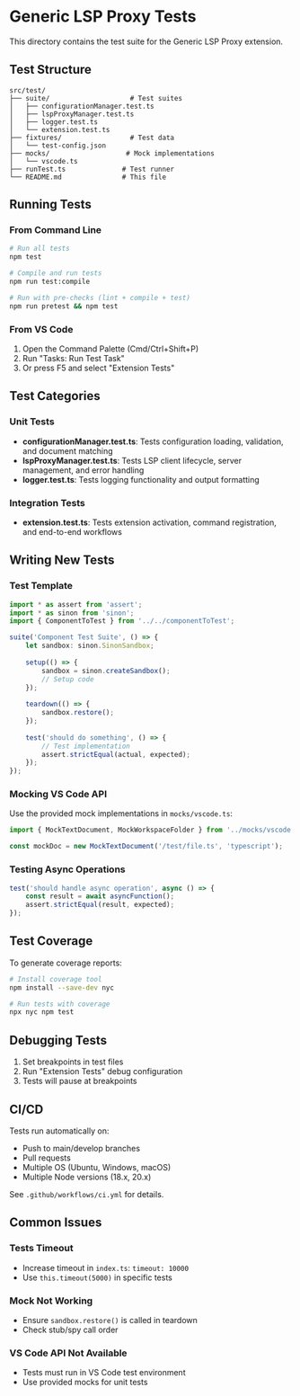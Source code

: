 # Generic LSP Proxy Tests

This directory contains the test suite for the Generic LSP Proxy extension.

## Test Structure

```
src/test/
├── suite/                    # Test suites
│   ├── configurationManager.test.ts
│   ├── lspProxyManager.test.ts
│   ├── logger.test.ts
│   └── extension.test.ts
├── fixtures/                 # Test data
│   └── test-config.json
├── mocks/                   # Mock implementations
│   └── vscode.ts
├── runTest.ts              # Test runner
└── README.md               # This file
```

## Running Tests

### From Command Line

```bash
# Run all tests
npm test

# Compile and run tests
npm run test:compile

# Run with pre-checks (lint + compile + test)
npm run pretest && npm test
```

### From VS Code

1. Open the Command Palette (Cmd/Ctrl+Shift+P)
2. Run "Tasks: Run Test Task"
3. Or press F5 and select "Extension Tests"

## Test Categories

### Unit Tests

- **configurationManager.test.ts**: Tests configuration loading, validation, and document matching
- **lspProxyManager.test.ts**: Tests LSP client lifecycle, server management, and error handling
- **logger.test.ts**: Tests logging functionality and output formatting

### Integration Tests

- **extension.test.ts**: Tests extension activation, command registration, and end-to-end workflows

## Writing New Tests

### Test Template

```typescript
import * as assert from 'assert';
import * as sinon from 'sinon';
import { ComponentToTest } from '../../componentToTest';

suite('Component Test Suite', () => {
    let sandbox: sinon.SinonSandbox;
    
    setup(() => {
        sandbox = sinon.createSandbox();
        // Setup code
    });
    
    teardown(() => {
        sandbox.restore();
    });
    
    test('should do something', () => {
        // Test implementation
        assert.strictEqual(actual, expected);
    });
});
```

### Mocking VS Code API

Use the provided mock implementations in `mocks/vscode.ts`:

```typescript
import { MockTextDocument, MockWorkspaceFolder } from '../mocks/vscode';

const mockDoc = new MockTextDocument('/test/file.ts', 'typescript');
```

### Testing Async Operations

```typescript
test('should handle async operation', async () => {
    const result = await asyncFunction();
    assert.strictEqual(result, expected);
});
```

## Test Coverage

To generate coverage reports:

```bash
# Install coverage tool
npm install --save-dev nyc

# Run tests with coverage
npx nyc npm test
```

## Debugging Tests

1. Set breakpoints in test files
2. Run "Extension Tests" debug configuration
3. Tests will pause at breakpoints

## CI/CD

Tests run automatically on:
- Push to main/develop branches
- Pull requests
- Multiple OS (Ubuntu, Windows, macOS)
- Multiple Node versions (18.x, 20.x)

See `.github/workflows/ci.yml` for details.

## Common Issues

### Tests Timeout
- Increase timeout in `index.ts`: `timeout: 10000`
- Use `this.timeout(5000)` in specific tests

### Mock Not Working
- Ensure `sandbox.restore()` is called in teardown
- Check stub/spy call order

### VS Code API Not Available
- Tests must run in VS Code test environment
- Use provided mocks for unit tests